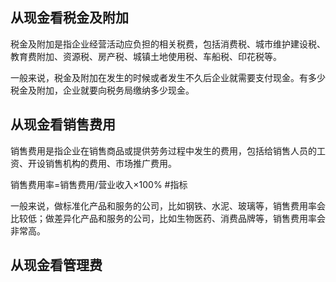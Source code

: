 ## 从现金看税金及附加

税金及附加是指企业经营活动应负担的相关税费，包括消费税、城市维护建设税、教育费附加、资源税、房产税、城镇土地使用税、车船税、印花税等。

一般来说，税金及附加在发生的时候或者发生不久后企业就需要支付现金。有多少税金及附加，企业就要向税务局缴纳多少现金。

## 从现金看销售费用

销售费用是指企业在销售商品或提供劳务过程中发生的费用，包括给销售人员的工资、开设销售机构的费用、市场推广费用。

销售费用率=销售费用/营业收入×100% #指标 

一般来说，做标准化产品和服务的公司，比如钢铁、水泥、玻璃等，销售费用率会比较低；做差异化产品和服务的公司，比如生物医药、消费品牌等，销售费用率会非常高。

## 从现金看管理费


